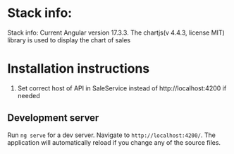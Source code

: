 # Stack info:

Stack info:
    Current Angular version 17.3.3.
    The chartjs(v 4.4.3, license MIT) library is used to display the chart of sales

# Installation instructions

1. Set correct host of API in SaleService instead of http://localhost:4200 if needed

## Development server
Run `ng serve` for a dev server. Navigate to `http://localhost:4200/`. The application will automatically reload if you change any of the source files.
